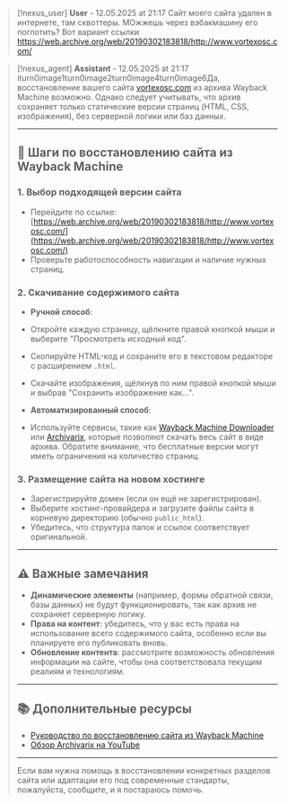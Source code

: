 >[!nexus_user] **User** - 12.05.2025 at 21:17
> Сайт моего сайта удален в интернете, там сквоттеры. МОжжешь через вэбакмашину его поглотить? Вот вариант ссылки https://web.archive.org/web/20190302183818/http://www.vortexosc.com/
<!-- UID: 0afdf771-6607-4326-a41f-97a4ea54fe31 -->




>[!nexus_agent] **Assistant** - 12.05.2025 at 21:17
> iturn0image1turn0image2turn0image4turn0image6Да, восстановление вашего сайта [vortexosc.com](http://www.vortexosc.com/) из архива Wayback Machine возможно. Однако следует учитывать, что архив сохраняет только статические версии страниц (HTML, CSS, изображения), без серверной логики или баз данных.
> 
> ---
> 
> ## 🔧 Шаги по восстановлению сайта из Wayback Machine
> 
> ### 1. **Выбор подходящей версии сайта**
> 
> - Перейдите по ссылке: [https://web.archive.org/web/20190302183818/http://www.vortexosc.com/](https://web.archive.org/web/20190302183818/http://www.vortexosc.com/)
> - Проверьте работоспособность навигации и наличие нужных страниц.
> 
> ### 2. **Скачивание содержимого сайта**
> 
> - **Ручной способ**:
>  - Откройте каждую страницу, щёлкните правой кнопкой мыши и выберите "Просмотреть исходный код".
>  - Скопируйте HTML-код и сохраните его в текстовом редакторе с расширением `.html`.
>  - Скачайте изображения, щёлкнув по ним правой кнопкой мыши и выбрав "Сохранить изображение как...".
> 
> - **Автоматизированный способ**:
>  - Используйте сервисы, такие как [Wayback Machine Downloader](https://www.waybackmachinedownloader.com/en/) или [Archivarix](https://archivarix.com/), которые позволяют скачать весь сайт в виде архива. Обратите внимание, что бесплатные версии могут иметь ограничения на количество страниц.
> 
> ### 3. **Размещение сайта на новом хостинге**
> 
> - Зарегистрируйте домен (если он ещё не зарегистрирован).
> - Выберите хостинг-провайдера и загрузите файлы сайта в корневую директорию (обычно `public_html`).
> - Убедитесь, что структура папок и ссылок соответствует оригинальной.
> 
> ---
> 
> ## ⚠️ Важные замечания
> 
> - **Динамические элементы** (например, формы обратной связи, базы данных) не будут функционировать, так как архив не сохраняет серверную логику.
> - **Права на контент**: убедитесь, что у вас есть права на использование всего содержимого сайта, особенно если вы планируете его публиковать вновь.
> - **Обновление контента**: рассмотрите возможность обновления информации на сайте, чтобы она соответствовала текущим реалиям и технологиям.
> 
> ---
> 
> ## 📚 Дополнительные ресурсы
> 
> - [Руководство по восстановлению сайта из Wayback Machine](https://www.inmotionhosting.com/support/website/backup-and-restore/how-to-recover-your-content-from-wayback-machine-internet-archive/)
> - [Обзор Archivarix на YouTube](https://www.youtube.com/watch?v=Fxl8kIN93xQ)
> 
> ---
> 
> Если вам нужна помощь в восстановлении конкретных разделов сайта или адаптации его под современные стандарты, пожалуйста, сообщите, и я постараюсь помочь.
<!-- UID: 3a74e7de-e0e0-4e40-9996-06c13bf3806d -->